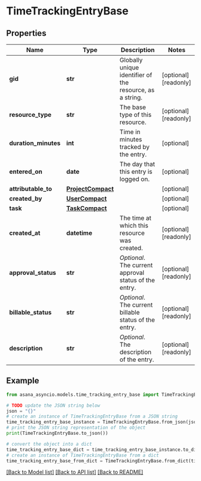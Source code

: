 # TimeTrackingEntryBase


## Properties

Name | Type | Description | Notes
------------ | ------------- | ------------- | -------------
**gid** | **str** | Globally unique identifier of the resource, as a string. | [optional] [readonly] 
**resource_type** | **str** | The base type of this resource. | [optional] [readonly] 
**duration_minutes** | **int** | Time in minutes tracked by the entry. | [optional] 
**entered_on** | **date** | The day that this entry is logged on. | [optional] 
**attributable_to** | [**ProjectCompact**](.md) |  | [optional] 
**created_by** | [**UserCompact**](UserCompact.md) |  | [optional] 
**task** | [**TaskCompact**](TaskCompact.md) |  | [optional] 
**created_at** | **datetime** | The time at which this resource was created. | [optional] [readonly] 
**approval_status** | **str** | *Optional*. The current approval status of the entry. | [optional] [readonly] 
**billable_status** | **str** | *Optional*. The current billable status of the entry. | [optional] [readonly] 
**description** | **str** | *Optional*. The description of the entry. | [optional] [readonly] 

## Example

```python
from asana_asyncio.models.time_tracking_entry_base import TimeTrackingEntryBase

# TODO update the JSON string below
json = "{}"
# create an instance of TimeTrackingEntryBase from a JSON string
time_tracking_entry_base_instance = TimeTrackingEntryBase.from_json(json)
# print the JSON string representation of the object
print(TimeTrackingEntryBase.to_json())

# convert the object into a dict
time_tracking_entry_base_dict = time_tracking_entry_base_instance.to_dict()
# create an instance of TimeTrackingEntryBase from a dict
time_tracking_entry_base_from_dict = TimeTrackingEntryBase.from_dict(time_tracking_entry_base_dict)
```
[[Back to Model list]](../README.md#documentation-for-models) [[Back to API list]](../README.md#documentation-for-api-endpoints) [[Back to README]](../README.md)


